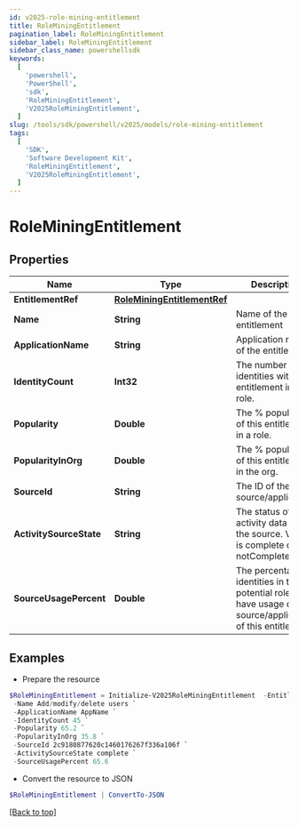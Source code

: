 ```yaml
---
id: v2025-role-mining-entitlement
title: RoleMiningEntitlement
pagination_label: RoleMiningEntitlement
sidebar_label: RoleMiningEntitlement
sidebar_class_name: powershellsdk
keywords:
  [
    'powershell',
    'PowerShell',
    'sdk',
    'RoleMiningEntitlement',
    'V2025RoleMiningEntitlement',
  ]
slug: /tools/sdk/powershell/v2025/models/role-mining-entitlement
tags:
  [
    'SDK',
    'Software Development Kit',
    'RoleMiningEntitlement',
    'V2025RoleMiningEntitlement',
  ]
---
```


# RoleMiningEntitlement

## Properties

| Name | Type | Description | Notes |
| --- | --- | --- | --- |
| **EntitlementRef** | [**RoleMiningEntitlementRef**](role-mining-entitlement-ref) |  | [optional] |
| **Name** | **String** | Name of the entitlement | [optional] |
| **ApplicationName** | **String** | Application name of the entitlement | [optional] |
| **IdentityCount** | **Int32** | The number of identities with this entitlement in a role. | [optional] |
| **Popularity** | **Double** | The % popularity of this entitlement in a role. | [optional] |
| **PopularityInOrg** | **Double** | The % popularity of this entitlement in the org. | [optional] |
| **SourceId** | **String** | The ID of the source/application. | [optional] |
| **ActivitySourceState** | **String** | The status of activity data for the source. Value is complete or notComplete. | [optional] |
| **SourceUsagePercent** | **Double** | The percentage of identities in the potential role that have usage of the source/application of this entitlement. | [optional] |

## Examples

- Prepare the resource

```powershell
$RoleMiningEntitlement = Initialize-V2025RoleMiningEntitlement  -EntitlementRef null `
 -Name Add/modify/delete users `
 -ApplicationName AppName `
 -IdentityCount 45 `
 -Popularity 65.2 `
 -PopularityInOrg 35.8 `
 -SourceId 2c9180877620c1460176267f336a106f `
 -ActivitySourceState complete `
 -SourceUsagePercent 65.6
```

- Convert the resource to JSON

```powershell
$RoleMiningEntitlement | ConvertTo-JSON
```

[[Back to top]](#)
